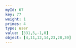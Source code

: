 ```yaml
---
myId: 67
key: 77
weight: 1
primes: 4
type: user
value: [331,5,-1,0]
object: [4,11,12,14,23,28,30]
---
```

